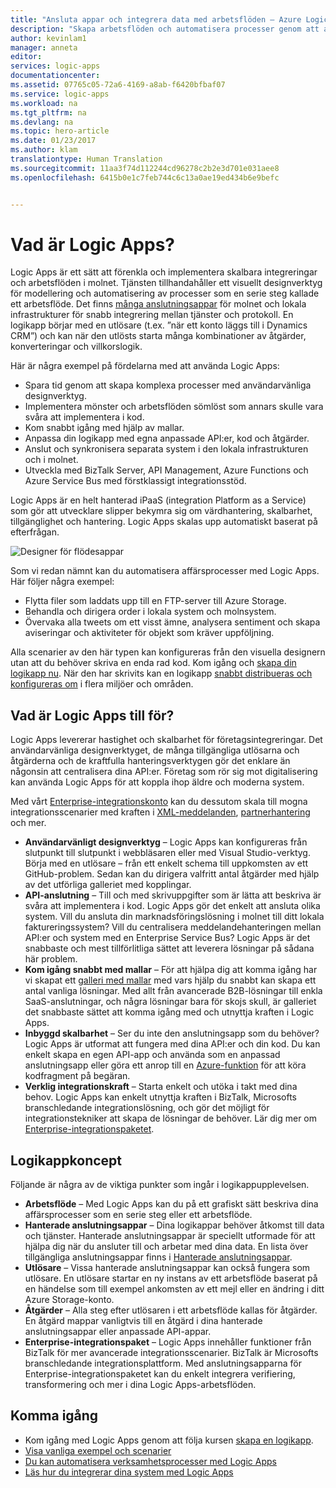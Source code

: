 ```yaml
---
title: "Ansluta appar och integrera data med arbetsflöden – Azure Logic Apps | Microsoft Docs"
description: "Skapa arbetsflöden och automatisera processer genom att ansluta appar och integrera data med Azure Logic Apps."
author: kevinlam1
manager: anneta
editor: 
services: logic-apps
documentationcenter: 
ms.assetid: 07765c05-72a6-4169-a8ab-f6420bfbaf07
ms.service: logic-apps
ms.workload: na
ms.tgt_pltfrm: na
ms.devlang: na
ms.topic: hero-article
ms.date: 01/23/2017
ms.author: klam
translationtype: Human Translation
ms.sourcegitcommit: 11aa3f74d112244cd96278c2b2e3d701e031aee8
ms.openlocfilehash: 6415b0e1c7feb744c6c13a0ae19ed434b6e9befc


---
```

# <a name="what-are-logic-apps"></a>Vad är Logic Apps?
Logic Apps är ett sätt att förenkla och implementera skalbara integreringar och arbetsflöden i molnet. Tjänsten tillhandahåller ett visuellt designverktyg för modellering och automatisering av processer som en serie steg kallade ett arbetsflöde.  Det finns [många anslutningsappar](../connectors/apis-list.md) för molnet och lokala infrastrukturer för snabb integrering mellan tjänster och protokoll.  En logikapp börjar med en utlösare (t.ex. ”när ett konto läggs till i Dynamics CRM”) och kan när den utlösts starta många kombinationer av åtgärder, konverteringar och villkorslogik.

Här är några exempel på fördelarna med att använda Logic Apps:  

* Spara tid genom att skapa komplexa processer med användarvänliga designverktyg.
* Implementera mönster och arbetsflöden sömlöst som annars skulle vara svåra att implementera i kod.
* Kom snabbt igång med hjälp av mallar.
* Anpassa din logikapp med egna anpassade API:er, kod och åtgärder.
* Anslut och synkronisera separata system i den lokala infrastrukturen och i molnet.
* Utveckla med BizTalk Server, API Management, Azure Functions och Azure Service Bus med förstklassigt integrationsstöd.

Logic Apps är en helt hanterad iPaaS (integration Platform as a Service) som gör att utvecklare slipper bekymra sig om värdhantering, skalbarhet, tillgänglighet och hantering.  Logic Apps skalas upp automatiskt baserat på efterfrågan.

![Designer för flödesappar](media/logic-apps-what-are-logic-apps/LogicAppCapture2.png)

Som vi redan nämnt kan du automatisera affärsprocesser med Logic Apps. Här följer några exempel:  

* Flytta filer som laddats upp till en FTP-server till Azure Storage.
* Behandla och dirigera order i lokala system och molnsystem.
* Övervaka alla tweets om ett visst ämne, analysera sentiment och skapa aviseringar och aktiviteter för objekt som kräver uppföljning.

Alla scenarier av den här typen kan konfigureras från den visuella designern utan att du behöver skriva en enda rad kod. Kom igång och [skapa din logikapp nu][create].  När den har skrivits kan en logikapp [snabbt distribueras och konfigureras om](../logic-apps/logic-apps-create-deploy-template.md) i flera miljöer och områden.

## <a name="why-logic-apps"></a>Vad är Logic Apps till för?
Logic Apps levererar hastighet och skalbarhet för företagsintegreringar.  Det användarvänliga designverktyget, de många tillgängliga utlösarna och åtgärderna och de kraftfulla hanteringsverktygen gör det enklare än någonsin att centralisera dina API:er.  Företag som rör sig mot digitalisering kan använda Logic Apps för att koppla ihop äldre och moderna system.

Med vårt [Enterprise-integrationskonto][biztalk] kan du dessutom skala till mogna integrationsscenarier med kraften i [XML-meddelanden][xml], [partnerhantering][tpm] och mer.

* **Användarvänligt designverktyg** – Logic Apps kan konfigureras från slutpunkt till slutpunkt i webbläsaren eller med Visual Studio-verktyg. Börja med en utlösare – från ett enkelt schema till uppkomsten av ett GitHub-problem. Sedan kan du dirigera valfritt antal åtgärder med hjälp av det utförliga galleriet med kopplingar.
* **API-anslutning** – Till och med skrivuppgifter som är lätta att beskriva är svåra att implementera i kod. Logic Apps gör det enkelt att ansluta olika system. Vill du ansluta din marknadsföringslösning i molnet till ditt lokala faktureringssystem? Vill du centralisera meddelandehanteringen mellan API:er och system med en Enterprise Service Bus? Logic Apps är det snabbaste och mest tillförlitliga sättet att leverera lösningar på sådana här problem.
* **Kom igång snabbt med mallar** – För att hjälpa dig att komma igång har vi skapat ett [galleri med mallar][templates] med vars hjälp du snabbt kan skapa ett antal vanliga lösningar. Med allt från avancerade B2B-lösningar till enkla SaaS-anslutningar, och några lösningar bara för skojs skull, är galleriet det snabbaste sättet att komma igång med och utnyttja kraften i Logic Apps.
* **Inbyggd skalbarhet** – Ser du inte den anslutningsapp som du behöver? Logic Apps är utformat att fungera med dina API:er och din kod. Du kan enkelt skapa en egen API-app och använda som en anpassad anslutningsapp eller göra ett anrop till en [Azure-funktion](https://functions.azure.com) för att köra kodfragment på begäran. 
* **Verklig integrationskraft** – Starta enkelt och utöka i takt med dina behov. Logic Apps kan enkelt utnyttja kraften i BizTalk, Microsofts branschledande integrationslösning, och gör det möjligt för integrationstekniker att skapa de lösningar de behöver. Lär dig mer om [Enterprise-integrationspaketet](../logic-apps/logic-apps-enterprise-integration-overview.md).

## <a name="logic-app-concepts"></a>Logikappkoncept
Följande är några av de viktiga punkter som ingår i logikappupplevelsen. 

* **Arbetsflöde** – Med Logic Apps kan du på ett grafiskt sätt beskriva dina affärsprocesser som en serie steg eller ett arbetsflöde.
* **Hanterade anslutningsappar** – Dina logikappar behöver åtkomst till data och tjänster. Hanterade anslutningsappar är speciellt utformade för att hjälpa dig när du ansluter till och arbetar med dina data. En lista över tillgängliga anslutningsappar finns i [Hanterade anslutningsappar][managedapis].
* **Utlösare** – Vissa hanterade anslutningsappar kan också fungera som utlösare. En utlösare startar en ny instans av ett arbetsflöde baserat på en händelse som till exempel ankomsten av ett mejl eller en ändring i ditt Azure Storage-konto.
* **Åtgärder** – Alla steg efter utlösaren i ett arbetsflöde kallas för åtgärder. En åtgärd mappar vanligtvis till en åtgärd i dina hanterade anslutningsappar eller anpassade API-appar.
* **Enterprise-integrationspaket** – Logic Apps innehåller funktioner från BizTalk för mer avancerade integrationsscenarier. BizTalk är Microsofts branschledande integrationsplattform. Med anslutningsapparna för Enterprise-integrationspaketet kan du enkelt integrera verifiering, transformering och mer i dina Logic Apps-arbetsflöden.

## <a name="getting-started"></a>Komma igång
* Kom igång med Logic Apps genom att följa kursen [skapa en logikapp][create].  
* [Visa vanliga exempel och scenarier](../logic-apps/logic-apps-examples-and-scenarios.md)
* [Du kan automatisera verksamhetsprocesser med Logic Apps](http://channel9.msdn.com/Events/Build/2016/T694) 
* [Läs hur du integrerar dina system med Logic Apps](http://channel9.msdn.com/Events/Build/2016/P462)

[biztalk]: logic-apps-enterprise-integration-accounts.md
[appservice]: ../app-service/app-service-value-prop-what-is.md
[create]: logic-apps-create-a-logic-app.md
[managedapis]: ../connectors/apis-list.md
[tpm]: logic-apps-enterprise-integration-accounts.md
[xml]: logic-apps-enterprise-integration-b2b.md
[templates]: logic-apps-use-logic-app-templates.md



<!--HONumber=Jan17_HO4-->



